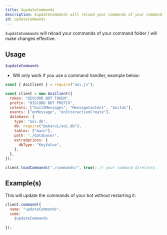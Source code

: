 ```yaml
---
title: $updateCommands
description: $updateCommands will reload your commands of your command folder / will make changes effective.
id: updateCommands
---
```


`$updateCommands` will reload your commands of your command folder / will make changes effective.

## Usage

```php
$updateCommands
```

- Will only work if you use a command handler, example below:

```javascript
const { AoiClient } = require("aoi.js");

const client = new AoiClient({
  token: "DISCORD BOT TOKEN",
  prefix: "DISCORD BOT PREFIX",
  intents: ["GuildMessages", "MessageContent", "Guilds"],
  events: ["onMessage", "onInteractionCreate"],
  database: {
    type: "aoi.db",
    db: require("@akarui/aoi.db"),
    tables: ["main"],
    path: "./database/",
    extraOptions: {
      dbType: "KeyValue",
    },
  },
});

client.loadCommands("./commands/", true); // your command directory.
```

## Example(s)

This will update the commands of your bot without restarting it:

```javascript
client.command({
  name: "updateCommands",
  code: `
    $updateCommands
    `
});
```
